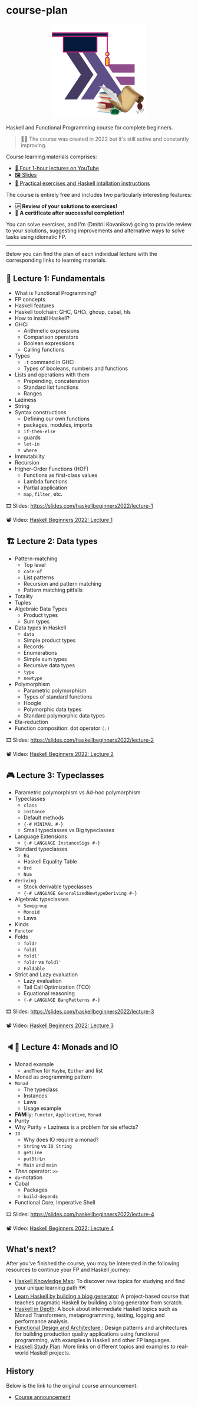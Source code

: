 # course-plan

<p align="center">
  <img width="256" height="256" src="https://raw.githubusercontent.com/haskell-beginners-2022/course-plan/main/logo.png">
</p>

Haskell and Functional Programming course for complete beginners.

> 👩‍🏫 The course was created in 2022 but it's still active and
> constantly improving.

Course learning materials comprises:

* [🎥 Four 1-hour lectures on YouTube][video]
* [🖼 Slides][slides]
* [🧩 Practical exercises and Haskell intallation instructions][exercises]

[video]: https://www.youtube.com/watch?v=6MsQcUprO9o&list=PLOJjn67NeYg9cWA4hyIWcxfaeX64pwo1c&ab_channel=chshersh
[slides]: https://slides.com/haskellbeginners2022
[exercises]: https://github.com/haskell-beginners-2022/exercises

The course is entirely free and includes two particularly interesting features:

+ 🆙 **Review of your solutions to exercises!**
+ 📜 **A certificate after successful completion!**

You can solve exercises, and I'm (Dmitrii Kovanikov) going to provide
review to your solutions, suggesting improvements and alternative ways
to solve tasks using idiomatic FP.

<hr>

Below you can find the plan of each individual lecture with the
corresponding links to learning materials.

## 🏡 Lecture 1: Fundamentals

* What is Functional Programming?
* FP concepts
* Haskell features
* Haskell toolchain: GHC, GHCi, ghcup, cabal, hls
* How to install Haskell?
* GHCi
  * Arithmetic expressions
  * Comparison operators
  * Boolean expressions
  * Calling functions
* Types
  * `:t` command in GHCi
  * Types of booleans, numbers and functions
* Lists and operations with them
  * Prepending, concatenation
  * Standard list functions
  * Ranges
* Laziness
* String
* Syntax constructions
  * Defining our own functions
  * packages, modules, imports
  * `if-then-else`
  * guards
  * `let-in`
  * `where`
* Immutability
* Recursion
* Higher-Order Functions (HOF)
  * Functions as first-class values
  * Lambda functions
  * Partial application
  * `map`, `filter`, etc.

🎞 Slides: https://slides.com/haskellbeginners2022/lecture-1

📽 Video: [Haskell Beginners 2022: Lecture 1](https://www.youtube.com/watch?v=6MsQcUprO9o)

## 🏗 Lecture 2: Data types

* Pattern-matching
  * Top level
  * `case-of`
  * List patterns
  * Recursion and pattern matching
  * Pattern matching pitfalls
* Totality
* Tuples
* Algebraic Data Types
  * Product types
  * Sum types
* Data types in Haskell
  * `data`
  * Simple product types
  * Records
  * Enumerations
  * Simple sum types
  * Recursive data types
  * `type`
  * `newtype`
* Polymorphism
  * Parametric polymorphism
  * Types of standard functions
  * Hoogle
  * Polymorphic data types
  * Standard polymorphic data types
* Eta-reduction
* Function composition: dot operator `(.)`

🎞 Slides: https://slides.com/haskellbeginners2022/lecture-2

📽 Video: [Haskell Beginners 2022: Lecture 2](https://www.youtube.com/watch?v=rf-lie7U04Q)

## 🎮 Lecture 3: Typeclasses

* Parametric polymorphism vs Ad-hoc polymorphism
* Typeclasses
  * `class`
  * `instance`
  * Default methods
  * `{-# MINIMAL #-}`
  * Small typeclasses vs Big typeclasses
* Language Extensions
  * `{-# LANGUAGE InstanceSigs #-}`
* Standard typeclasses
  * `Eq`
  * Haskell Equality Table
  * `Ord`
  * `Num`
* `deriving`
  * Stock derivable typeclasses
  * `{-# LANGUAGE GeneralizedNewtypeDeriving #-}`
* Algebraic typeclasses
  * `Semigroup`
  * `Monoid`
  * Laws
* Kinds
* `Functor`
* Folds
  * `foldr`
  * `foldl`
  * `foldl'`
  * `foldr` vs `foldl'`
  * `Foldable`
* Strict and Lazy evaluation
  * Lazy evaluation
  * Tail Call Optimization (TCO)
  * Equational reasoning
  * `{-# LANGUAGE BangPatterns #-}`

🎞 Slides: https://slides.com/haskellbeginners2022/lecture-3

📽 Video: [Haskell Beginners 2022: Lecture 3](https://www.youtube.com/watch?v=Vs-vvlYLtRI)

## 🔈🎤 Lecture 4: Monads and IO

* Monad example
  * `andThen` for `Maybe`, `Either` and list
* Monad as programming pattern
* `Monad`
  * The typeclass
  * Instances
  * Laws
  * Usage example
* **FAM**ily: `Functor`, `Applicative`, `Monad`
* Purity
* Why Purity + Laziness is a problem for sie effects?
* `IO`
  * Why does IO require a monad?
  * `String` vs `IO String`
  * `getLine`
  * `putStrLn`
  * `Main` and `main`
* _Then_ operator: `>>`
* `do`-notation
* Cabal
  * Packages
  * `build-depends`
* Functional Core, Imperative Shell

🎞 Slides: https://slides.com/haskellbeginners2022/lecture-4

📽 Video: [Haskell Beginners 2022: Lecture 4](https://www.youtube.com/watch?v=12D4Y2Hdnhg)

## What's next?

After you've finished the course, you may be interested in the
following resources to continue your FP and Haskell journey:

* [Haskell Knowledge Map](https://kowainik.github.io/images/Haskell_Knowledge_Map.png):
  To discover new topics for studying and find your unique learning path 🗺
* [Learn Haskell by building a blog generator](https://lhbg-book.link/):
  A project-based course that teaches pragmatic Haskell by building a
  blog generator from scratch.
* [Haskell in Depth](https://www.manning.com/books/haskell-in-depth):
  A book about intermediate Haskell topics such as Monad Transformers,
  metaprogramming, testing, logging and performance analysis.
* [Functional Design and Architecture ](https://www.manning.com/books/functional-design-and-architecture):
  Design patterns and architectures for building production quality
  applications using functional programming, with examples in Haskell
  and other FP languages.
* [Haskell Study Plan](https://github.com/soupi/haskell-study-plan):
  More links on different topics and examples to real-world Haskell
  projects.

## History

Below is the link to the original course announcement:

* [Course announcement](https://kodimensional.dev/course)
